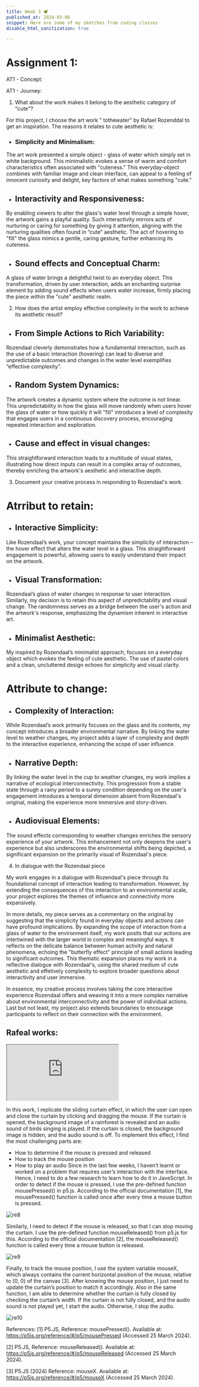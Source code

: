 ```yaml
---
title: Week 3 🕊
published_at: 2024-03-06
snippet: Here are some of my sketches from coding classes
disable_html_sanitization: true

---
```

# Assignment 1:

AT1 - Concept:


AT1 - Journey:
1. What about the work makes it belong to the aesthetic category of "cute"?

For this project, I choose the art work " tothewater" by Rafael Rozenddal to get an inspiration. The reasons it relates to cute aesthetic is:
-	### Simplicity and Minimalism: 
The art work presented a simple object - glass of water which simply set in white background. This minimalistic evokes a sense of warm and comfort characteristics often associated with "cuteness." This everyday-object combines with familiar image and clean interface, can appeal to a feeling of innocent curiosity and delight, key factors  of what makes something "cute."
-	## Interactivity and Responsiveness: 
By enabling viewers to alter the glass's water level through a simple hover, the artwork gains a playful quality. Such interactivity mirrors acts of nurturing or caring for something by giving it attention, aligning with the nurturing qualities often found in “cute” aesthetic. The act of hovering to "fill" the glass mimics a gentle, caring gesture, further enhancing its cuteness.
-	## Sound effects and Conceptual Charm: 
A glass of water brings a delightful twist to an everyday object. This transformation, driven by user interaction, adds an enchanting surprise element by adding sound effects when users water increase, firmly placing the piece within the "cute" aesthetic realm.

2. How does the artist employ effective complexity in the work to achieve its aesthetic result?

-	## From Simple Actions to Rich Variability: 
Rozendaal cleverly demonstrates how a fundamental interaction, such as the use of a basic interaction (hovering) can lead to diverse and unpredictable outcomes and changes in the water level exemplifies “effective complexity”. 
-   ## Random System Dynamics: 
 The artwork creates a dynamic system where the outcome is not linear. This unpredictability in how the glass will move randomly when users hover the glass of water or how quickly it will "fill" introduces a level of complexity that engages users in a continuous discovery process, encouraging repeated interaction and exploration.
-	## Cause and effect in visual changes: 
This straightforward interaction leads to a multitude of visual states, illustrating how direct inputs can result in a complex array of outcomes, thereby enriching the artwork's aesthetic and interactive depth.

3. Document your creative process in responding to Rozendaal's work.
# Atrribut to retain:
-	## Interactive Simplicity: 
Like Rozendaal’s work, your concept maintains the simplicity of interaction – the hover effect that alters the water level in a glass. This straightforward engagement is powerful, allowing users to easily understand their impact on the artwork.
-	## Visual Transformation: 
Rozendaal’s glass of water changes in response to user interaction. Similarly, my decision is to retain this aspect of unpredictability and visual change. The randomness serves as a bridge between the user's action and the artwork's response, emphasizing the dynamism inherent in interactive art.
-	## Minimalist Aesthetic: 
My inspired by Rozendaal’s minimalist approach, focuses on a everyday object which evokes the feeling of cute aesthetic. The use of pastel colors and a clean, uncluttered design echoes for simplicity and visual clarity.

# Attribute to change:
-	## Complexity of Interaction: 
While Rozendaal’s work primarily focuses on the glass and its contents, my concept introduces a broader environmental narrative. By linking the water level to weather changes, my project adds a layer of complexity and depth to the interactive experience, enhancing the scope of user influence.
-	## Narrative Depth: 
By linking the water level in the cup to weather changes, my work implies a narrative of ecological interconnectivity. This progression from a stable state through a rainy period to a sunny condition depending on the user's engagement introduces a temporal dimension absent from Rozendaal's original, making the experience more immersive and story-driven.
-    ## Audiovisual Elements:
The sound effects corresponding to weather changes enriches the sensory experience of your artwork. This enhancement not only deepens the user's experience but also underscores the environmental shifts being depicted, a significant expansion on the primarily visual of Rozendaal's piece.

4. In dialogue with the Rozendaal piece

My work engages in a dialogue with Rozendaal's piece through its foundational concept of interaction leading to transformation. However, by extending the consequences of this interaction to an environmental scale, your project explores the themes of influence and connectivity more expansively. 

In more details, my piece serves as a commentary on the original by suggesting that the simplicity found in everyday objects and actions can have profound implications. By expanding the scope of interaction from a glass of water to the environment itself, my work posits that our actions are intertwined with the larger world in complex and meaningful ways. It reflects on the delicate balance between human activity and natural phenomena, echoing the "butterfly effect" principle of small actions leading to significant outcomes. This thematic expansion places my work in a reflective dialogue with Rozendaal's, using the shared medium of cute aesthetic and effetively complexity to explore broader questions about interactivity and user immersive. 

In essence, my creative process involves taking the core interactive experience Rozendaal offers and weaving it into a more complex narrative about environmental interconnectivity and the power of individual actions. Last but not least, my project also extends boundaries to encourage participants to reflect on their connection with the environment.



## Rafeal works:


<iframe src="https://editor.p5js.org/nguyengiahy2911/full/G266Y6NK2"></iframe>

In this work, I replicate the sliding curtain effect, in which the user can open and close the curtain by clicking and dragging the mouse. If the curtain is opened, the background image of a rainforest is revealed and an audio sound of birds singing is played. If the curtain is closed, the background image is hidden, and the audio sound is off.
To implement this effect, I find the most challenging parts are:
-	How to determine if the mouse is pressed and released
-	How to track the mouse position
-	How to play an audio
Since in the last few weeks, I haven’t learnt or worked on a problem that requires user’s interaction with the interface. Hence, I need to do a few research to learn how to do it in JaveScript.
In order to detect if the mouse is pressed, I use the pre-defined function mousePressed() in p5.js. According to the official documentation [1], the mousePressed() function is called once after every time a mouse button is pressed. 

![re8](/23/re8.png)
 
Similarly, I need to detect if the mouse is released, so that I can stop moving the curtain. I use the pre-defined function mouseReleased() from p5.js for this. According to the official documentation [2], the mouseReleased() function is called every time a mouse button is released.

![re9](/23/re9.png)

Finally, to track the mouse position, I use the system variable mouseX, which always contains the current horizontal position of the mouse, relative to (0, 0) of the canvas [3]. After knowing the mouse position, I just need to update the curtain’s position to match it accordingly. Also in the same function, I am able to determine whether the curtain is fully closed by checking the curtain’s width. If the curtain is not fully closed, and the audio sound is not played yet, I start the audio. Otherwise, I stop the audio.

![re10](/23/re10.png)

References:
[1] P5.JS, Reference: mousePressed(). Available at: https://p5js.org/reference/#/p5/mousePressed (Accessed 25 March 2024).


[2] P5.JS, Reference: mouseReleased(). Available at: https://p5js.org/reference/#/p5/mouseReleased (Accessed 25 March 2024).

[3] P5.JS (2024) Reference: mouseX. Available at: https://p5js.org/reference/#/p5/mouseX (Accessed 25 March 2024).
